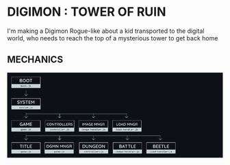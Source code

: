 # DIGIMON : TOWER OF RUIN
I'm making a Digimon Rogue-like about a kid transported to the digital world, who needs to reach the top of a mysterious tower to get back home

## MECHANICS

![](docs\root.png)